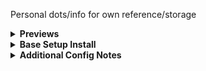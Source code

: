 Personal dots/info for own reference/storage

<details>
<summary><strong>Previews </strong></summary>
Quick Preview of latest (8/11/25):

[Screencast From 2025-08-11 14-25-33.webm](https://github.com/user-attachments/assets/588d7d37-685f-4763-880d-d22ea02ec244)

</details>

<details>
<summary><strong>Base Setup Install </strong></summary>

### 1. Boot & Connect to Network
<details>
<summary>↳ Expand</summary>

- Enter: `iwctl`

  - `device list`

- Power on devices if not on:

  - `device DEVICE set-property powered on`

  - `adapter ADAPTER set-property powered on`

- If the device is still not powered on:

  - `rfkill unblock DEVICE`

- Get Networks and Connect:

  - `station NAME scan` (this will not output anything)

  - `station NAME get-networks`

  - `station NAME connect MyWiFiHere-2G`

  - Enter password & type: `exit`

- Test: `ping -c 4 google.com`

</details>

### 2. Base with Archinstall
<details>
<summary>↳ Expand</summary>

- Enter: `archinstall`

  - Configure options. Main:

  - Disk Config (`Best Effort > Ext4 > Separate /home`),

  - Bootloader (`Systemd`),

  - Profile (`Xorg + Drivers`),

  - Audio (`Pipewire`),

  - Network Config (`Copy to Install`),

  - After installation is done, select `Yes` and CHROOT in.

</details>

### 3. Setups in Chroot
<details>
<summary>↳ Expand</summary>

- Enter: `pacman -S nano git`

- For the rest on the setup below, wip guided setup to avoid having to type:

- `git clone https://github.com/K-Ivy/Arch-Linux-Gnome-DOTS.git /tmp/dots && cd /tmp/dots/extra && bash ag-install.sh`

---

- Configure/Setup Systemd (Archinstall may not fully do so):

  - Check entries: `bootctl status`

  - `ls /boot/` (Check files)

  - `nano /boot/loader/loader.conf` (Update loader config)

    ```bash
    default  arch.conf
    timeout  30
    console-mode keep
    #editor  no
    ```

  - `ls /boot/loader/entries/` (Check files)

- Change Archinstall default entry name structure:

  - `mv /boot/loader/entries/*_linux.conf /boot/loader/entries/arch.conf`

  - `mv /boot/loader/entries/*_linux-fallback.conf /boot/loader/entries/arch-fallback.conf`

- Update `arch.conf` and `arch-fallback.conf`:

  - `nano /boot/loader/entries/arch.conf`

  - `nano /boot/loader/entries/arch-fallback.conf`

    ```plaintext
    -- arch.conf --
    title   Arch Linux
    linux   /vmlinuz-linux
    initrd  /initramfs-linux.img
    options root=UUID=xx-xx-xx-xx-xx zswap.enabled=0 rw rootfstype=ext4

    -- arch-fallback.conf --
    title   Arch Fallback
    linux   /vmlinuz-linux
    initrd  /initramfs-linux.img
    options root=UUID=xx-xx-xx-xx-xx zswap.enabled=0 rw rootfstype=ext4
    ```

- Create the boot entry to finish:

  - **Note**: `--part` number is the partition containing the EFI (/boot marked)

  - `lsblk`

  - `efibootmgr --create --disk /dev/sda --part 1 --label "Arch Linux" --loader /EFI/systemd/systemd-bootx64.efi`

       - Grub note for future reference: 1. pacman -S grub efibootmgr dosfstools mtools |  2. grub-install --target=x86_64-efi --efi-directory=/boot --bootloader-id=GRUB | grub-mkconfig -o /boot/grub/grub.cfg

- `sudo mkinitcpio -P`

- Check Entry: `bootctl status`

- Enable update service: `sudo systemctl enable systemd-boot-update.service`

- Reboot: `reboot`

</details>

**Alt method to connect to a network**
<details>
<summary>↳ Expand</summary>

- `nmcli device`

  - `nmcli device wifi`

- `nmcli dev wifi connect MyWiFiHere-2G password PASSWORD-HERE`

</details>

**Manual Chroot Guide:**
<details>
<summary>↳ Expand</summary>

- Boot back into the live environment using USB.

  - Once loaded, check partitions: `lsblk`

  - Mount Root (Main Filesystem): `mount /dev/sdaX /mnt`

  - Mount EFI (/boot Partition): `mount /dev/sdaX /mnt/boot`

  - Mount Home (if separated): `mount /dev/sdaX /mnt/home`

  - Chroot: `arch-chroot /mnt`

- Make sure to connect to a network using the methods.

- When done:

  - `exit`

  - `umount -R /mnt`

  - `reboot` (unplug USB when the screen blanks)

</details>

### 4. Install Packages + Setup DM:
<details>
<summary>↳ Expand</summary>

- **Add Chaotic-AUR**:

  - `sudo pacman-key --recv-key 3056513887B78AEB --keyserver keyserver.ubuntu.com`

  - `sudo pacman-key --lsign-key 3056513887B78AEB`

  - `sudo pacman -U 'https://cdn-mirror.chaotic.cx/chaotic-aur/chaotic-keyring.pkg.tar.zst'`

  - `sudo pacman -U 'https://cdn-mirror.chaotic.cx/chaotic-aur/chaotic-mirrorlist.pkg.tar.zst'`

  - `sudo nano /etc/pacman.conf` (Add the below to the bottom)

    ```plaintext
    -- pacman.conf --
    [chaotic-aur]
    Include = /etc/pacman.d/chaotic-mirrorlist
    ```

  ⎯ `sudo pacman -Syu yay`

- **Gnome + DM** - `sudo pacman -S gnome-shell gnome-control-center gnome-tweaks gnome-keyring polkit-gnome gnome-themes-extra gnome-disk-utility emptty`

- **Functions** - `sudo pacman -S wget jq wmctrl iwd smartmontools gstreamer gst-plugins-good gst-plugin-pipewire gtk-engine-murrine sassc vte3 libhandy libbacktrace streamlink ntfs-3g mtools exfatprogs dosfstools oh-my-posh ffmpegthumbnailer feh gufw`

       - **Via Yay** ⎯ `yay -S actions-for-nautilus ddcutil-service`

- **Apps** - `sudo pacman -S kitty extension-manager zed deskflow mpv zen-browser-bin pamac localsend btop twitch-tui gimp geary`

- **Fonts** - `sudo pacman -S noto-fonts noto-fonts-emoji ttf-roboto ttf-sourcecodepro-nerd`

- UFW setup:
     - sudo ufw default deny incoming
     - sudo ufw default allow outgoing
     - sudo ufw enable

- Reboot.

</details>

</details>


<details>
<summary><strong>Additional Config Notes</strong></summary>

### ∘ Fastfetch
<details>
<summary>↳ Expand</summary>

- **Edit GPU Section**:

  - Open "config.jsonc" in .config folder and edit "gpu" section. Choose which to use and if text entry, edit it to be correct

</details>

### ∘ Gnome Extensions
<details>
<summary>↳ Expand</summary>

- List and settings backups are in /home/.local/share/gnome-shell

**Main:**

- Apps Icons Taskbar
- Burn My Windows
- Caffeine
- Dash To Panel
- Disable Menu Switching
- Display Adjustment
- Extension List
- Flippery Panel Favorites
- Fullscreen to Empty Workspace2
- Quick Settings Tweaks
- Rocketbar
- Rounded Window Corners Reborn
- Spacebar
- Top Bar Organizer
- Transparent Window Moving
- V-Shell
- User Themes

**Extra:**

- Looking Glass Button
- Blur My Shell
- Coverflow Alt-Tab
- Edit Desktop Files
- ddterm
- Forge
- Useless Gaps

**Of Note:**

- AppIndicator and KStatusNotifierItem Support
- Status Icons
- Tray Icons Reloaded
- Application Tabs
- Custom Command Menu
- Custom Command Toggle
- Favorite Apps Menu
- Hide Accessibility Menu
- Hide Screen Sharing
- Launcher
- Lineup
- Media Controls
- No Titlebar When Maximized
- QuickSettings Indicator Visibility Tool
- Toggler
- Show Desktop Button
- Truly Maximized Windows
- Undecorated Windows

</details>

### ∘ Gnome Theming
<details>
<summary>↳ Expand</summary>

- **Windows and Overall**:

  - Download ZIP: https://github.com/Fausto-Korpsvart/Everforest-GTK-Theme

  - Open terminal and CD into the extracted folder.

    - Enter: `./install.sh --tweaks macos float outline -c dark`.

  - Once installed, replace with the gnome-shell.css in `/home/.themes/Evernordic-Dark/gnome-shell`. If original is updated and current here outdated, replace as needed (instructions within the gnome-shell.css)

- **Gruvbox Plus Dark Icons**:

  - Download ZIP: https://github.com/SylEleuth/gruvbox-plus-icon-pack

  - Create an `icons` folder at: `/home/USER/.local/share/icons` & bookmark it.

    - Copy `Gruvbox-Plus-Dark` and Light variant into the folder.

  - Open Terminal & CD into extracted folder: `~/gruvbox-plus-icon-pack-master/scripts`.

    - `chmod +x folders-color-chooser`.

    - `./folders-color-chooser -c blue`.

- **Capitaine Cursor**:

  - Download ZIP: https://github.com/sainnhe/capitaine-cursors

  - Extract and copy "Gruvbox", "Nord", "Palenight" standard variants into `~/.local/share/icons`

    - **Additional Cursors**: [Catppuccin Cursors](https://github.com/catppuccin/cursors).

- **Apply**:

  - Open *Gnome Tweaks* and select.

</details>

</details>

